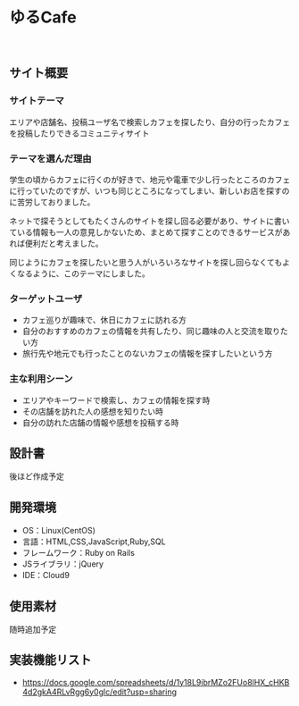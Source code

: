 # ゆるCafe
​
## サイト概要
### サイトテーマ
エリアや店舗名、投稿ユーザ名で検索しカフェを探したり、自分の行ったカフェを投稿したりできるコミュニティサイト
​
### テーマを選んだ理由
学生の頃からカフェに行くのが好きで、地元や電車で少し行ったところのカフェに行っていたのですが、いつも同じところになってしまい、新しいお店を探すのに苦労しておりました。

ネットで探そうとしてもたくさんのサイトを探し回る必要があり、サイトに書いている情報も一人の意見しかないため、まとめて探すことのできるサービスがあれば便利だと考えました。

同じようにカフェを探したいと思う人がいろいろなサイトを探し回らなくてもよくなるように、このテーマにしました。
​
### ターゲットユーザ
- カフェ巡りが趣味で、休日にカフェに訪れる方
- 自分のおすすめのカフェの情報を共有したり、同じ趣味の人と交流を取りたい方
- 旅行先や地元でも行ったことのないカフェの情報を探すしたいという方

### 主な利用シーン
- エリアやキーワードで検索し、カフェの情報を探す時
- その店舗を訪れた人の感想を知りたい時
- 自分の訪れた店舗の情報や感想を投稿する時
​
## 設計書
後ほど作成予定
​
## 開発環境
- OS：Linux(CentOS)
- 言語：HTML,CSS,JavaScript,Ruby,SQL
- フレームワーク：Ruby on Rails
- JSライブラリ：jQuery
- IDE：Cloud9

## 使用素材
随時追加予定

## 実装機能リスト
- https://docs.google.com/spreadsheets/d/1y18L9ibrMZo2FUo8lHX_cHKB4d2gkA4RLvRgg6y0glc/edit?usp=sharing
